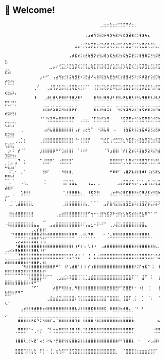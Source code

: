 <h1 align="left">🌃 Welcome!</h1>
<div aligh="left">
⠀⠀⠀⠀⠀⠀⠀⠀⠀⠀⠀⠀⠀⠀⠀⠀⠀⠀⠀⠀⠀⠀⠀⠀⠀⠀⠀⠀⠀⠀⣀⣤⡤⣦⣤⡴⣲⣖⠶⡴⣤⡀⠀⠀⠀⠀⠀⠀⠀⠀⠀⠀⠀⠀⠀⠀⠀⠀⠀⠀⠀⠀
⠀⠀⠀⠀⠀⠀⠀⠀⠀⠀⠀⠀⠀⠀⠀⠀⠀⠀⠀⠀⠀⠀⠀⠀⠀⢀⣠⣴⢻⣻⣝⡮⢷⣳⢮⣗⢯⣞⣻⣽⣶⣛⢿⣲⢦⣄⠀⠀⠀⠀⠀⠀⠀⠀⠀⠀⠀⠀⠀⠀⠀⠀
⠀⠀⠀⠀⠀⠀⠀⠀⠀⠀⠀⠀⠀⠀⠀⠀⠀⠀⠀⠀⠀⠀⣠⣤⢶⢯⣳⡭⣟⡶⣝⡾⣻⢼⡳⣞⢯⡞⣵⣻⠾⣭⢷⣟⣮⢗⣻⢦⡀⠀⠀⠀⠀⠀⠀⠀⠀⠀⠀⠀⠀⠀
⠀⠀⠀⠀⠀⠀⠀⠀⠀⠀⠀⠀⠀⠀⠀⠀⠀⠀⠀⠀⣠⡾⣯⢞⡽⣞⢷⣻⡝⣞⣧⢿⣱⢯⣳⢯⣳⢯⣳⡭⣟⣭⢿⣻⢿⣭⣛⣮⢟⣦⠀⠀⠀⠀⠀⠀⠀⠀⠀⠀⠀⠀
⠀⠀⠀⠀⠀⠀⠀⠀⠀⠀⠀⠀⠀⠀⣀⡤⠔⢚⣭⡺⣝⣳⡽⢾⣽⢻⣄⢷⣏⡿⣽⢾⣹⡞⣵⡻⣼⡳⢧⣟⢮⣳⢯⡽⣻⣖⣻⡼⣫⣞⣵⠀⠀⠀⠀⠀⠀⠀⠀⠀⠀⠀
⠀⠀⠀⠀⠀⠀⠀⠀⠀⠀⠀⣠⠖⠋⠀⢠⣴⢻⣖⣻⣭⢷⣻⣟⢮⣟⣼⠜⢤⣿⢯⣳⢧⣟⣳⢿⣱⣿⣻⢼⣫⢗⡯⡾⣽⡞⣵⣏⢷⡞⣵⣳⠀⠀⠀⠀⠀⠀⠀⠀⠀⠀
⠀⠀⠀⠀⠀⠀⠀⠀⠀⢀⠊⠀⠀⢀⣼⢻⡼⣳⡽⣶⣻⢿⣟⢮⣻⠎⠁⠀⢸⡟⣮⢗⡯⣞⠿⣏⡷⣻⣯⡗⣯⢾⣹⡽⣞⣿⢳⡞⣯⢞⣳⡽⡄⠀⠀⠀⠀⠀⠀⠀⠀⠀
⠀⠀⠀⠀⠀⠀⠀⠀⠀⠸⠀⠀⢀⡼⣇⣿⢣⣟⣿⣟⣻⣿⣜⡿⠃⠀⠀⠀⣿⢻⣇⡿⣻⣼⠃⣟⣧⢟⣧⢿⣣⢟⣧⢻⣿⢟⣧⠿⣜⡿⣣⠿⡇⠀⠀⠀⠀⠀⠀⠀⠀⠀
⠀⠀⠀⠀⠀⠀⠀⠀⠀⠀⠀⠀⣼⣻⡼⣣⣿⣛⢾⣼⣿⡷⡞⠀⠀⠀⠀⠀⣾⣏⡾⣵⣛⡎⠀⠹⣞⢯⣻⢾⣱⡟⣮⢟⡼⣿⣺⡝⣯⢞⡽⣛⡇⠀⠀⠀⠀⠀⠀⠀⠀⠀
⠀⠀⠀⠀⠀⠀⠀⠀⠀⠀⠀⠘⠁⢳⣽⣛⣶⣿⣿⣿⣿⡟⠀⠀⣠⣤⡀⠈⡏⣽⡞⣵⣻⠀⠀⠀⠸⣯⡽⣟⡶⣫⢷⣫⢟⣿⣱⢯⣳⢏⡿⣹⠃⠀⠀⠀⠀⠀⠀⠀⠀⠀
⠀⠀⠀⠀⠀⢀⠀⠀⠀⠀⠀⠀⢠⡞⣧⣿⣿⣿⣿⣿⣿⡇⢠⡞⢠⣖⢓⠉⠀⠘⡽⣧⢿⠀⠠⠀⠀⢸⣳⣯⢗⣯⣳⣯⠾⣽⣫⣞⡷⢯⣝⣿⠀⠀⠀⠀⠀⠀⠀⠀⠀⠀
⠀⠀⠀⢀⢀⡁⡆⠀⠀⠀⠀⢀⣾⣿⣿⣿⣿⣿⣿⣿⣿⡇⠘⠂⣿⣿⡟⠀⠀⠀⠙⣞⣏⢠⢚⣛⡻⣆⠳⣯⡟⡶⣽⣷⡻⣽⣳⡾⣽⢫⡾⣯⠀⠀⠀⠀⠀⠀⠀⠀⠀⠀
⠀⡰⠨⠀⡞⠈⠁⠀⠀⠀⠀⣸⣿⣿⣿⡿⠛⠋⣱⣿⣿⡇⠀⠁⠿⠟⠀⠀⠀⠀⠀⠈⠹⣰⣿⣿⠈⡞⡇⣝⡾⡽⣽⣷⡻⣽⢿⡝⣾⣹⣽⣳⡆⠀⠀⠀⠀⠀⠀⠀⠀⠀
⠀⠄⡄⣤⠙⠀⡆⠀⠀⠀⠀⠉⣼⣿⠟⠁⠀⢰⣿⣿⣿⠁⠀⠀⠀⠀⠀⠀⠀⠀⠀⠀⠀⣿⣿⣿⡿⢁⢇⣿⢺⣝⣿⣿⣽⢋⣟⡞⣧⠷⣏⣷⠃⠀⠀⠀⠀⠀⠀⠀⠀⠀
⠀⠨⢁⠂⠀⡀⠁⠀⠀⠀⠀⠀⣻⠏⠀⠀⠀⠀⠻⣿⣿⡀⠀⠀⠀⠀⠀⠀⠀⠀⠀⠀⠀⠛⠿⠟⠁⢠⣿⡝⣧⣿⣻⠾⠇⢨⣞⡽⣣⣟⡿⢾⠀⠀⠀⠀⠀⠀⠀⠀⠀⠀
⠀⠠⠀⠀⠀⠠⢢⡀⠀⠀⠀⠀⠸⠀⠀⠀⠀⠀⢸⡟⣽⣷⣄⠀⠀⠀⢠⣀⡀⢀⠀⠀⠀⠀⠀⢀⣴⡿⣿⡾⢿⡼⢃⢃⣴⢻⣜⢷⣻⣼⣟⠏⠀⠀⠀⠀⠀⠀⠀⠀⠀⠀
⠀⠀⢀⠀⠀⣡⣿⣿⠀⠀⠀⠀⠀⠀⠀⠀⠀⠀⠈⣸⣿⣿⣿⣷⣄⠀⠸⣯⢝⣻⠀⠀⠀⣠⣖⡟⣮⢿⣏⣿⣿⢷⣏⠿⣜⡯⣞⢯⡷⡞⠁⠀⠀⠀⠀⠀⠀⠀⠀⠀⠀⠀
⠀⢀⡁⢁⣼⣿⣿⣿⣇⠀⠀⠀⠀⠀⠀⠀⠀⠀⢀⣿⣿⣿⣿⣿⣿⣧⡀⠁⠉⠁⠀⣠⡟⣷⢺⣝⣯⣷⣻⣛⣮⢷⣺⣻⡝⡾⣭⢿⠝⠀⠀⠀⠀⠀⠀⠀⠀⠀⠀⠀⠀⠀
⠀⢸⣷⣾⣿⣿⣿⣿⣿⠀⠀⠀⠀⠀⠀⠀⢀⣤⣾⣿⣿⣿⣿⣿⣿⣿⠋⢲⠒⢂⣿⢳⣯⡽⠗⣺⢷⣣⢷⣫⣾⣷⣟⣧⠿⠙⠁⠋⠀⠀⠀⠀⠀⠀⠀⠀⠀⠀⠀⠀⠀⣠
⠐⢿⣿⣿⣿⣿⣿⣿⣿⣦⣤⠀⠀⠀⣠⣴⣿⣿⣿⣿⣿⣿⣿⣿⠿⢡⣤⣂⠒⠟⠚⠉⠀⢀⡰⣯⣳⣿⣿⣿⣿⣿⣾⣿⣄⠀⠀⠀⠀⠀⠀⠀⠀⠀⠀⠀⠀⢀⢄⡎⣿⣟
⠀⠀⠙⣿⣿⣿⣿⣿⣿⣿⣿⣾⣿⣾⣿⣿⣿⣿⣿⣿⣿⣿⠛⢠⣴⢧⡙⡟⡀⠀⠀⠂⢈⣤⣿⣿⣿⣿⣿⣿⣿⣿⣿⣿⣿⣧⡀⠀⠀⠀⠀⠀⢀⡠⣠⣦⣾⣻⣿⡇⢸⢻
⠀⠀⠀⠘⣿⣿⣿⣿⣿⣿⣿⣿⣿⣿⣿⣿⣿⣿⣿⣿⣿⡇⢰⠟⡎⡄⢃⢸⠰⠀⢀⣴⣿⣿⣿⣿⣿⣿⣿⣿⣿⣿⣿⣿⣿⣿⣿⣆⡀⣠⣴⡵⣿⣷⡿⣿⣿⣽⢿⣧⠸⡏
⠀⠀⠀⠀⠘⣿⣿⣿⣿⣿⣿⣿⣿⣿⣿⣿⣿⣿⡿⢿⣿⠧⢾⣼⠸⠀⢸⠀⣇⣴⣿⣿⣿⣿⣿⣿⣿⣿⣿⣿⣿⣿⣿⣿⢿⣻⣯⠺⣾⣽⣿⣿⣽⣿⣿⣯⡿⣿⣿⡿⡀⣷
⠀⠀⠀⠀⠀⠈⢻⣿⣿⣿⣿⣿⣿⣿⣿⡟⠛⠁⠀⡟⢡⣾⣿⠁⡇⡇⡎⢰⣿⣿⣿⣿⣿⣿⣿⣿⣿⣿⣿⣿⣿⢫⡏⢲⣯⠉⢨⠀⢸⣿⣿⣽⣿⣿⣽⣿⣿⣽⣿⣿⣷⡟
⠀⠀⠀⠀⠀⠀⠀⠹⣿⣿⣿⡿⠿⠋⠉⠀⢀⣠⣴⡵⠿⣿⣿⢘⢹⣈⣰⣾⣿⣿⣿⣿⣿⣿⣿⣿⣿⣻⣯⣷⠟⠙⠀⣼⠋⠀⠇⠀⢰⣿⣿⣷⣻⣿⣷⣿⡷⠿⠛⠉⠁⠀
⠀⠀⠀⠀⠀⠀⠀⠀⠈⠋⠁⠀⠀⠀⠀⡴⣿⠟⢿⣿⣶⡀⠻⣿⣿⣿⣿⣿⣿⣿⣿⣿⣟⣿⣿⣻⠋⣟⣿⣟⠇⠂⠰⡇⠀⢈⠀⠀⢸⣷⣿⠷⠟⠛⠉⠀⠀⠀⠀⠀⠀⠀
⠀⠀⠀⠀⠀⠀⠀⠀⠀⠀⠀⠀⠀⢀⣾⣶⣾⣝⣼⣿⣿⣿⠆⢹⣿⣯⣽⣿⣿⣯⣿⣾⠉⣿⣿⣿⡀⢸⣿⠏⢀⡇⠀⡁⠀⠈⠆⠀⠈⠣⠁⠀⠀⠀⠀⠀⠀⠀⠀⠀⠀⠀
⠀⠀⠀⠀⠀⣠⣾⣿⣿⣾⣿⣿⣶⣿⣿⣿⣿⣿⣿⣿⣿⣿⣧⣼⣿⣿⣿⣯⢿⣿⣿⣯⡀⠿⣿⣯⣷⣾⣿⣄⡀⠙⠀⠃⠀⠀⠀⠀⠀⡠⠀⠀⠀⠀⠀⠀⠀⠀⠀⠀⠀⠀
⠀⠀⠀⠀⣾⣿⣿⣿⡿⣟⠻⡛⢿⣿⡟⣉⠙⣿⣿⣿⣿⣿⢻⣿⢸⣿⣿⣿⠸⣿⣻⣿⣿⣿⣿⣯⣷⣿⣿⣿⣧⠀⠀⠀⠀⠀⠀⠀⣄⠀⠀⠀⠀⠀⠀⠀⠀⠀⠀⠀⠀⠀
⠀⠀⠀⢀⣿⣿⣿⠏⠒⢀⠤⡴⠀⠈⡇⢒⣶⣿⣯⣿⣸⣿⢸⡿⣌⣿⣼⣿⢿⣿⣯⣿⣿⣿⣿⣿⣿⣿⣿⣿⡏⠄⠀⠀⠀⠀⠀⣺⣿⠀⠀⠀⠀⠀⠀⠀⠀⠀⠀⠀⠀⠀
⠀⠀⠀⢸⣿⣿⢇⣘⠧⣟⠁⢴⡃⠕⢧⠐⡛⣿⡟⣿⣯⣿⣷⣽⣿⣽⣾⣿⣿⣿⣿⣿⣿⣿⣿⡿⠛⢹⣿⣿⣇⠀⠂⠀⠀⠔⣠⣿⠇⠀⠀⠀⠀⠀⠀⠀⠀⠀⠀⠀⠀⠀
⠀⠀⠀⣿⣿⣿⢹⠿⣧⢗⠀⠟⡇⠂⢸⡀⢶⢳⠿⠛⣽⢫⣽⣿⣿⣿⣿⣿⣿⣿⣿⣿⣿⣿⣿⡀⠀⠈⣿⣿⣿⣷⣶⣶⣶⣾⣿⠏⠀⠀⠀⠀⠀⠀⠀⠀⠀⠀⠀⠀⠀⠀⠀⠀⠀⠀⠀⠀
</div>
